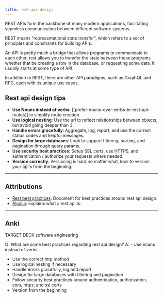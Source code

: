```yaml
---
title: rest-api-design
---
```

REST APIs form the backbone of many modern applications, facilitating seamless communication between different software systems.

REST means "representational state transfer", which refers to a set of principles and constraints for building APIs.

An API is pretty much a bridge that allows programs to communicate to each other, rest allows you to transfer the state between these programs whether that be creating a row in the database, or requesting some data, it usually starts at some type of API.

In addition to REST, there are other API paradigms, such as GraphQL and RPC, each with its unique use cases.

## Rest api design tips
- **Use Nouns instead of verbs**: [[prefer-nouns-over-verbs-in-rest-api-routes]] to simplify route creation.
- **Use logical nesting**: Use the url to reflect relationships between objects, but avoid going deeper than 3.
- **Handle errors gracefully**: Aggregate, log, report, and use the correct status codes and helpful messages.
- **Design for large databases**: Look to support filtering, sorting, and pagination through query params.
- **Use security best practices**: Setup SSL certs, use HTTPS, and authentication / authorize your requests where needed.
- **Version correctly**: Versioning is hard no matter what, look to version your api's from the beginning.



---
## Attributions
- [Rest best practices](https://stackoverflow.blog/2020/03/02/best-practices-for-rest-api-design/): Document for best practices around rest api design.
- [Algolia](https://www.algolia.com/blog/product/what-is-a-rest-api/?utm_source=google&utm_medium=paid_search&utm_campaign=rl_emea_search_plg_nb_dynamic&utm_content=blog_product_dynamic&utm_term=&utm_region=emea&utm_model=nonbrand&utm_ag=rl&utm_persona=dev&_bt=571020055133&_bm=&_bn=g&utm_camp_parent=plg&gad_source=1&gclid=CjwKCAiA1MCrBhAoEiwAC2d64YjOCBane1zdGQvXYrCnKqUQfYlcrc4LUkfpyItVEi7OpiLN6PS6fhoCkqIQAvD_BwE): Explains what a rest api is.

----
## Anki

TARGET DECK
software engineering

Q: What are some best practices regarding rest api design?
A: - Use nouns instead of verbs
- Use the correct http method
- Use logical nesting if necessary
- Handle errors gracefully, log and report
- Design for large databases with filtering and pagination
- Follow security best practices around authentication, authorization, cors, https, and ssl certs
- Version from the beginning
<!--ID: 1701897366692-->
